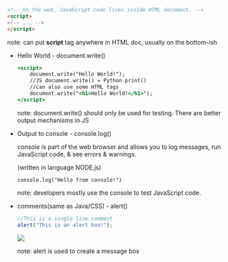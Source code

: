 ```html
<!-- On the web, JavaScript code lives inside HTML document. -->
<script>
<!-- ... -->
</script>
```

note: can put **script** tag anywhere in HTML doc, usually on the bottom-ish

-   Hello World - document.write()
    
    ```jsx
    <script>
    	document.write("Hello World!");
    	//JS document.write() = Python print()
    	//can also use some HTML tags
    	document.write("<h1>Hello World!</h1>");
    </script>
    ```
    
    note: document.write() should only be used for testing. There are better output mechanisms in JS
    
-   Output to console - console.log()
    
    console is part of the web browser and allows you to log messages, run JavaScript code, & see errors & warnings.
    
    (written in language NODE.js)
    
    ```
    console.log("Hello from console!")
    ```
    
    note: developers mostly use the console to test JavaScript code.
    
-   comments(same as Java/CSS) - alert()
    
    ```jsx
    //This is a single line comment
    alert("This is an alert box!");
    ```
    
    ![](https://s3.us-west-2.amazonaws.com/secure.notion-static.com/e14173c5-2b4a-47df-852c-066fe9c3dc12/Untitled.png?X-Amz-Algorithm=AWS4-HMAC-SHA256&X-Amz-Credential=AKIAT73L2G45O3KS52Y5%2F20210308%2Fus-west-2%2Fs3%2Faws4_request&X-Amz-Date=20210308T133148Z&X-Amz-Expires=86400&X-Amz-Signature=ff487aa96d133c5ed6d4ce9d15be32fc9220cdec52954e0e4f00b3f2b3e29c0c&X-Amz-SignedHeaders=host&response-content-disposition=filename%20%3D%22Untitled.png%22)
    
    note: alert is used to create a message box